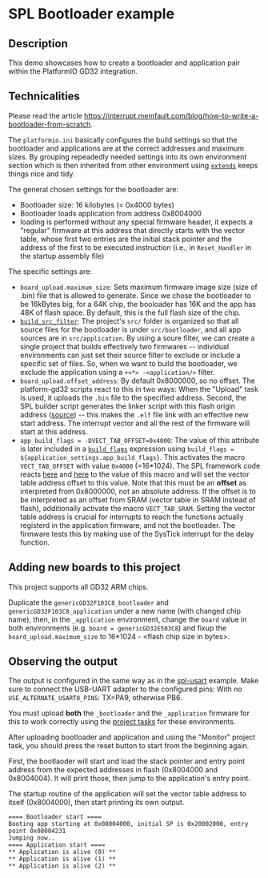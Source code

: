 # SPL Bootloader example

## Description 

This demo showcases how to create a bootloader and application pair within the PlatformIO GD32 integration.

## Technicalities

Please read the article https://interrupt.memfault.com/blog/how-to-write-a-bootloader-from-scratch.

The `platformio.ini` basically configures the build settings so that the bootloader and applications are at the correct addresses and maximum sizes. By grouping repeadedly needed settings into its own environment section which is then inherited from other environment using [`extends`](https://docs.platformio.org/en/latest/projectconf/section_env_advanced.html#extends) keeps things nice and tidy.

The general chosen settings for the bootloader are:
* Bootloader size: 16 kilobytes (= 0x4000 bytes)
* Bootloader loads application from address 0x8004000
* loading is performed without any special firmware header, it expects a "regular" firmware at this address that directly starts with the vector table, whose first two entries are the initial stack pointer and the address of the first to be executed instruction (i.e., in `Reset_Handler` in the startup assembly file)

The specific settings are:
* `board_upload.maximum_size`: Sets maximum firmware image size (size of .bin) file that is allowed to generate. Since we chose the bootloader to be 16kBytes big, for a 64K chip, the booloader has 16K and the app has 48K of flash space. By default, this is the full flash size of the chip.
* [`build_src_filter`](https://docs.platformio.org/en/latest/projectconf/section_env_build.html#build-src-filter): The project's `src/` folder is organized so that all source files for the bootloader is under `src/bootloader`, and all app sources are in `src/application`. By using a soure filter, we can create a single project that builds effectively two firmwares -- individual environments can just set their source filter to exclude or include a specific set of files. So, when we want to build the bootloader, we exclude the application using a `+<*> -<application/>` filter.
* `board_upload.offset_address`: By default 0x8000000, so no offset. The platform-gd32 scripts react to this in two ways: When the "Upload" task is used, it uploads the `.bin` file to the specified address. Second, the SPL builder script generates the linker script with this flash origin address ([source](https://github.com/CommunityGD32Cores/platform-gd32/blob/417eefefbf5e4c66bf1fd7a923a8cef8b68ae7aa/builder/frameworks/spl.py#L89-L104)) -- this makes the `.elf` file link with an effective new start address. The interrupt vector and all the rest of the firmware will start at this address.
* `app_build_flags = -DVECT_TAB_OFFSET=0x4000`: The value of this attribute is later included in a [`build_flags`](https://docs.platformio.org/en/latest/projectconf/section_env_build.html#build-flags) expression using `build_flags = ${application_settings.app_build_flags}`. This activates the macro `VECT_TAB_OFFSET` with value `0x4000` (=16*1024). The SPL framework code reacts [here](https://github.com/CommunityGD32Cores/gd32-pio-spl-package/blob/main/gd32/cmsis/variants/gd32f3x0/system_gd32f3x0.c#L43-L45) and [here](https://github.com/CommunityGD32Cores/gd32-pio-spl-package/blob/9e9c16ba8574e88894f7e13ac4c1e4758cce1a15/gd32/cmsis/variants/gd32f3x0/system_gd32f3x0.c#L208-L212) to the value of this macro and will set the vector table address offset to this value. Note that this must be an **offset** as interpreted from 0x8000000, not an absolute address. If the offset is to be interpreted as an offset from SRAM (vector table in SRAM instead of flash), additionally activate the macro `VECT_TAB_SRAM`.  Setting the vector table address is crucial for interrupts to reach the functions actually registerd in the application firmware, and not the bootloader. The firmware tests this by making use of the SysTick interrupt for the delay function.

## Adding new boards to this project

This project supports all GD32 ARM chips.

Duplicate the `genericGD32F103C8_bootloader` and `genericGD32F103C8_application` under a new name (with changed chip name), then, in the `_application` environment, change the `board` value in both environments (e.g. `board = genericGD32E503C8`) and fixup the `board_upload.maximum_size` to 16*1024 - \<flash chip size in bytes\>.

## Observing the output

The output is configured in the same way as in the [spl-usart](../gd32-spl-usart) example. Make sure to connect the USB-UART adapter to the configured pins: With no `USE_ALTERNATE_USART0_PINS`: TX=PA9, otherwise PB6.

You must upload **both** the `_bootloader` and the `_application` firmware for this to work correctly using the [project tasks](https://docs.platformio.org/en/latest/integration/ide/vscode.html#project-tasks) for these environments.

After uploading bootloader and application and using the "Monitor" project task, you should press the reset button to start from the beginning again.

First, the bootlaoder will start and load the stack pointer and entry point address from the expected addresses in flash (0x8004000 and 0x8004004). 
It will print those, then jump to the application's entry point. 

The startup routine of the application will set the vector table address to itself (0x8004000), then start printing its own output.

```
==== Bootloader start ====
Booting app starting at 0x08004000, initial SP is 0x20002000, entry point 0x08004231
Jumping now..
==== Application start ====
** Application is alive (0) **
** Application is alive (1) **
** Application is alive (2) **
```